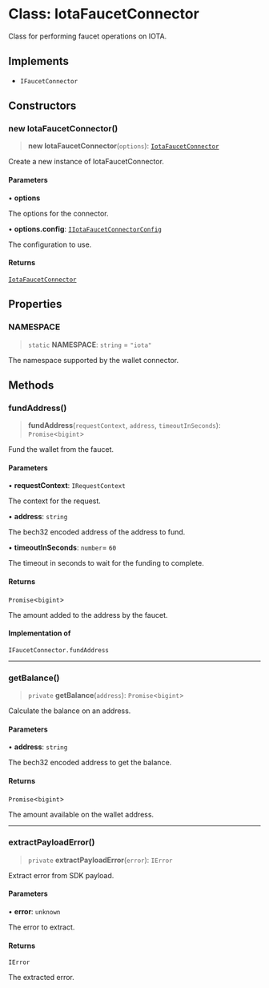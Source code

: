 # Class: IotaFaucetConnector

Class for performing faucet operations on IOTA.

## Implements

- `IFaucetConnector`

## Constructors

### new IotaFaucetConnector()

> **new IotaFaucetConnector**(`options`): [`IotaFaucetConnector`](IotaFaucetConnector.md)

Create a new instance of IotaFaucetConnector.

#### Parameters

• **options**

The options for the connector.

• **options.config**: [`IIotaFaucetConnectorConfig`](../interfaces/IIotaFaucetConnectorConfig.md)

The configuration to use.

#### Returns

[`IotaFaucetConnector`](IotaFaucetConnector.md)

## Properties

### NAMESPACE

> `static` **NAMESPACE**: `string` = `"iota"`

The namespace supported by the wallet connector.

## Methods

### fundAddress()

> **fundAddress**(`requestContext`, `address`, `timeoutInSeconds`): `Promise`\<`bigint`\>

Fund the wallet from the faucet.

#### Parameters

• **requestContext**: `IRequestContext`

The context for the request.

• **address**: `string`

The bech32 encoded address of the address to fund.

• **timeoutInSeconds**: `number`= `60`

The timeout in seconds to wait for the funding to complete.

#### Returns

`Promise`\<`bigint`\>

The amount added to the address by the faucet.

#### Implementation of

`IFaucetConnector.fundAddress`

***

### getBalance()

> `private` **getBalance**(`address`): `Promise`\<`bigint`\>

Calculate the balance on an address.

#### Parameters

• **address**: `string`

The bech32 encoded address to get the balance.

#### Returns

`Promise`\<`bigint`\>

The amount available on the wallet address.

***

### extractPayloadError()

> `private` **extractPayloadError**(`error`): `IError`

Extract error from SDK payload.

#### Parameters

• **error**: `unknown`

The error to extract.

#### Returns

`IError`

The extracted error.
